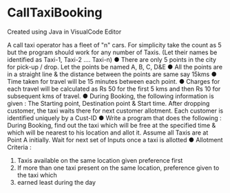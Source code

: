 # CallTaxiBooking
Created using Java in VisualCode Editor

A call taxi operator has a fleet of "n" cars. For simplicity take the count as 5 but the program
should work for any number of Taxis. (Let their names be identified as Taxi-1, Taxi-2 ....
Taxi-n)
● There are only 5 points in the city for pick-up / drop. Let the points be named A, B, C,
D&E
● All the points are in a straight line & the distance between the points are
same say 15kms
● Time taken for travel will be 15 minutes between each point.
● Charges for each travel will be calculated as Rs 50 for the first 5 kms and
then Rs 10 for subsequent kms of travel.
● During Booking, the following information is given : The Starting point, Destination
point & Start time. After dropping customer, the taxi waits there for next customer
allotment. Each customer is identified uniquely by a Cust-ID
● Write a program that does the following : During Booking, find out the taxi which will
be free at the specified time & which will be nearest to his location and allot it.
Assume all Taxis are at Point A initially.
Wait for next set of Inputs once a taxi is allotted
● Allotment Criteria :
1. Taxis available on the same location given preference first
2. If more than one taxi present on the same location, preference given to the taxi which
3. earned least during the day
